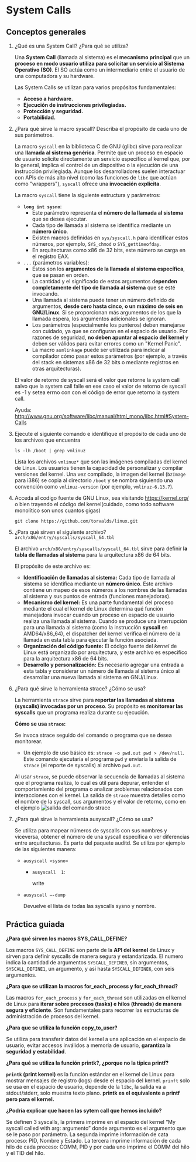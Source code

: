 # System Calls

## Conceptos generales

1. ¿Qué es una System Call? ¿Para qué se utiliza?

    Una **System Call** (llamada al sistema) es el **mecanismo principal** que un **proceso en modo usuario utiliza para solicitar un servicio al Sistema Operativo (SO)**. El SO actúa como un intermediario entre el usuario de una computadora y su hardware.

    Las System Calls se utilizan para varios propósitos fundamentales:
    - **Acceso a hardware.**
    - **Ejecución de instrucciones privilegiadas.**
    - **Protección y seguridad.**
    - **Portabilidad.**
2. ¿Para qué sirve la macro syscall? Describa el propósito de cada uno de sus parámetros.

    La macro `syscall` en la biblioteca C de GNU (glibc) sirve para realizar una **llamada al sistema genérica**. Permite que un proceso en espacio de usuario solicite directamente un servicio específico al kernel que, por lo general, implica el control de un dispositivo o la ejecución de una instrucción privilegiada. Aunque los desarrolladores suelen interactuar con APIs de más alto nivel (como las funciones de `libc` que actúan como "wrappers"), `syscall` ofrece una **invocación explícita**.

    La macro `syscall` tiene la siguiente estructura y parámetros:
    - **`long int sysno`**:
        - Este parámetro representa el **número de la llamada al sistema** que se desea ejecutar.
        - Cada tipo de llamada al sistema se identifica mediante un **número único**.
        - Existen macros definidas en `sys/syscall.h` para identificar estos números, por ejemplo, `SYS_chmod` o `SYS_gettimeofday`.
        - En arquitecturas como x86 de 32 bits, este número se carga en el registro EAX.
    - `...` (parámetros variables):
        - Estos son los **argumentos de la llamada al sistema específica**, que se pasan en orden.
        - La cantidad y el significado de estos argumentos d**ependen completamente del tipo de llamada al sistema** que se esté invocando.
        - Una llamada al sistema puede tener un número definido de argumentos, **desde cero hasta cinco**, **o un máximo de seis en GNU/Linux**. Si se proporcionan más argumentos de los que la llamada espera, los argumentos adicionales se ignoran.
        - Los parámetros (especialmente los punteros) deben manejarse con cuidado, ya que se configuran en el espacio de usuario. Por razones de seguridad, **no deben apuntar al espacio del kernel** y deben ser válidos para evitar errores como un "Kernel Panic".
        - La macro `asmlinkage` puede ser utilizada para indicar al compilador cómo pasar estos parámetros (por ejemplo, a través del stack en sistemas x86 de 32 bits o mediante registros en otras arquitecturas).

    El valor de retorno de syscall será el valor que retorne la system call salvo que la system call falle en ese caso el valor de retorno de syscall es -1 y setea errno con con el código de error que retorno la system call.

    Ayuda: <http://www.gnu.org/software/libc/manual/html_mono/libc.html#System-Calls>
3. Ejecute el siguiente comando e identifique el propósito de cada uno de los archivos que encuentra

    `ls -lh /boot | grep vmlinuz`

    Lista los archivos `vmlinuz*` que son las imágenes compiladas del kernel de Linux.
    Los usuarios tienen la capacidad de personalizar y compilar versiones del kernel. Una vez compilado, la imagen del kernel (`bzImage` para i386) se copia al directorio `/boot` y se nombra siguiendo una convención como `vmlinuz-version` (por ejemplo, `vmlinuz-6.13.7`).
4. Acceda al codigo fuente de GNU Linux, sea visitando <https://kernel.org/> o bien trayendo el código del kernel(cuidado, como todo software monolítico son unos cuantos gigas)

    `git clone https://github.com/torvalds/linux.git`
5. ¿Para qué sirven el siguiente archivo?
    `arch/x86/entry/syscalls/syscall_64.tbl`

    El archivo `arch/x86/entry/syscalls/syscall_64.tbl` sirve para definir **la tabla de llamadas al sistema** para la arquitectura x86 de 64 bits.

    El propósito de este archivo es:
    - **Identificación de llamadas al sistema:** Cada tipo de llamada al sistema se identifica mediante un **número único**. Este archivo contiene un mapeo de esos números a los nombres de las llamadas al sistema y sus puntos de entrada (funciones manejadoras).
    - **Mecanismo del kernel:** Es una parte fundamental del proceso mediante el cual el kernel de Linux determina qué función manejadora invocar cuando un proceso en espacio de usuario realiza una llamada al sistema. Cuando se produce una interrupción para una llamada al sistema (como la instrucción **syscall** en AMD64/x86_64), el dispatcher del kernel verifica el número de la llamada en esta tabla para ejecutar la función asociada.
    - **Organización del código fuente:** El código fuente del *kernel* de Linux está organizado por arquitectura, y este archivo es específico para la arquitectura x86 de 64 bits.
    - **Desarrollo y personalización:** Es necesario agregar una entrada a esta tabla y considerar un número de llamada al sistema único al desarrollar una nueva llamada al sistema en GNU/Linux.
6. ¿Para qué sirve la herramienta strace? ¿Cómo se usa?

    La herramienta `strace` sirve para **reportar las llamadas al sistema (syscalls) invocadas por un proceso**. Su propósito es **monitorear las syscalls** que un programa realiza durante su ejecución.

    **Cómo se usa `strace`:**

    Se invoca strace seguido del comando o programa que se desea monitorear.

    - Un ejemplo de uso básico es: `strace -o pwd.out pwd > /dev/null`. Este comando ejecutaría el programa `pwd` y enviaría la salida de `strace` (el reporte de syscalls) al archivo `pwd.out`.

    Al usar `strace`, se puede observar la secuencia de llamadas al sistema que el programa realiza, lo cual es útil para depurar, entender el comportamiento del programa o analizar problemas relacionados con interacciones con el kernel. La salida de `strace` muestra detalles como el nombre de la syscall, sus argumentos y el valor de retorno, como en el ejemplo ![salida del comando strace](pwd.jpg)

7. ¿Para qué sirve la herramienta ausyscall? ¿Cómo se usa?

    Se utiliza para mapear números de syscalls con sus nombres y viceversa, obtener el número de una syscall específica o ver diferencias entre arquitecturas. Es parte del paquete auditd.
    Se utiliza por ejemplo de las siguientes manera:

    - `ausyscall <sysno>`

      - `ausyscall  1`:

        write

    - `ausyscall –-dump`

        Devuelve el lista de todas las syscalls sysno y nombre.

## Práctica guiada

**¿Para qué sirven los macros SYS_CALL_DEFINE?**

Los macros `SYS_CALL_DEFINE` son parte de la **API del kernel** de Linux y sirven para definir syscalls de manera segura y estandarizada. El numero indica la cantidad de argumentos `SYSCALL_DEFINE0`, sin argumentos, `SYSCALL_DEFINE1`, un argumento, y así hasta `SYSCALL_DEFINE6`, con seis argumentos.

**¿Para que se utilizan la macros for_each_process y for_each_thread?**

Las macros `for_each_process` y `for_each_thread` son utilizadas en el kernel de Linux para **iterar sobre procesos (tasks) e hilos (threads) de manera segura y eficiente**. Son fundamentales para recorrer las estructuras de administración de procesos del kernel.

**¿Para que se utiliza la función copy_to_user?**

Se utiliza para transferir datos del kernel a una aplicación en el espacio de usuario, evitar accesos inválidos a memoria de usuario, **garantiza la seguridad y estabilidad**.

**¿Para qué se utiliza la función printk?, ¿porque no la típica printf?**

**`printk` (print kernel)** es la función estándar en el kernel de Linux para mostrar mensajes de registro (logs) desde el espacio del kernel. `prinft` solo se usa en el espacio de usuario, depende de la `libc`, la salida va a stdout/stderr, solo muestra texto plano.
**printk es el equivalente a printf pero para el kernel.**

**¿Podría explicar que hacen las sytem call que hemos incluido?**

Se definen 3 syscalls, la primera imprime en el espacio del kernel “My syscall called with arg: argumento” donde argumento es el argumento que se le paso por parámetro. La segunda imprime información de cata proceso: PID, Nombre y Estado. La tercera imprime información de cada hilo de cada proceso: COMM, PID y por cada uno imprime el COMM del hilo y el TID del hilo.
